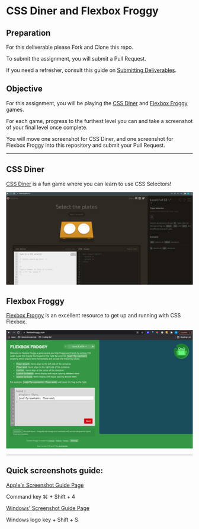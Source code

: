 # CSS Diner and Flexbox Froggy 

## Preparation
For this deliverable please Fork and Clone this repo. 

To submit the assignment, you will submit a Pull Request.

If you need a refresher, consult this guide on [Submitting Deliverables](https://github.com/SEIR-11-08/deliverable-submissions).


## Objective
For this assignment, you will be playing the [CSS Diner](https://flukeout.github.io/) and [Flexbox Froggy](https://flexboxfroggy.com/) games.

For each game, progress to the furthest level you can and take a screenshot of your final level once complete.

You will move one screenshot for CSS Diner, and one screenshot for Flexbox Froggy into this repository and submit your Pull Request.

---

## CSS Diner
[CSS Diner](https://flukeout.github.io/) is a fun game where you can learn to use CSS Selectors!

![CSS Diner](images/css-diner.png)

## Flexbox Froggy
[Flexbox Froggy](https://flexboxfroggy.com/) is an excellent resource to get up and running with CSS Flexbox.


![flexbox froggy](images/flexbox-froggy.png)

---

## Quick screenshots guide:
[Apple's Screenshot Guide Page](https://support.apple.com/en-us/HT201361)

Command key ⌘ + Shift + 4

[Windows' Screenshot Guide Page](https://support.microsoft.com/en-us/windows/how-to-take-and-annotate-screenshots-on-windows-10-ca08e124-cc30-2579-3e55-6db63e36fbb9)

Windows logo key + Shift + S 
